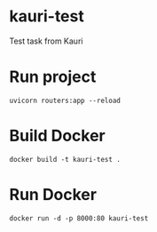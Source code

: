 # kauri-test
Test task from Kauri

# Run project
`uvicorn routers:app --reload`

# Build Docker
`docker build -t kauri-test .`

# Run Docker
`docker run -d -p 8000:80 kauri-test `
